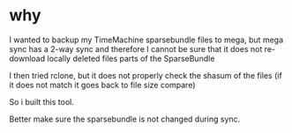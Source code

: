 # why

I wanted to backup my TimeMachine sparsebundle files to mega, but mega sync has a 2-way sync and therefore I cannot be sure that it does not re-download locally deleted files parts of the SparseBundle

I then tried rclone, but it does not properly check the shasum of the files (if it does not match it goes back to file size compare)

So i built this tool.

Better make sure the sparsebundle is not changed during sync.
